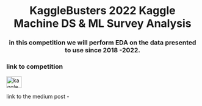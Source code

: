 <h1 align="center">KaggleBusters 2022 Kaggle Machine DS & ML Survey Analysis</h1>
<h3 align="center">in this competition we will perform EDA on the data presented to use since 2018 -2022.</h3>

<h3 align="left">link to competition</h3>
<p align="left">
<a href="https://www.kaggle.com/competitions/kaggle-survey-2022" target="blank"><img align="center" src="https://raw.githubusercontent.com/rahuldkjain/github-profile-readme-generator/master/src/images/icons/Social/kaggle.svg" alt="kagglebusters" height="30" width="40" /></a>
</p>

link to the medium post - 

